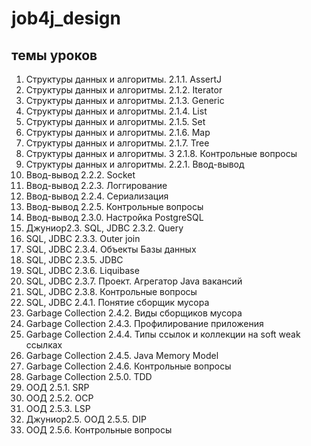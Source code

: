 # job4j_design

## темы уроков
1. Структуры данных и алгоритмы.  2.1.1. AssertJ
2. Структуры данных и алгоритмы.  2.1.2. Iterator
3. Структуры данных и алгоритмы.  2.1.3. Generic
4. Структуры данных и алгоритмы.  2.1.4. List
5. Структуры данных и алгоритмы.  2.1.5. Set
6. Структуры данных и алгоритмы.  2.1.6. Map
7. Структуры данных и алгоритмы.  2.1.7. Tree
8. Структуры данных и алгоритмы. 3 2.1.8. Контрольные вопросы
9. Структуры данных и алгоритмы.  2.2.1. Ввод-вывод
10. Ввод-вывод  2.2.2. Socket
11. Ввод-вывод  2.2.3. Логгирование
12. Ввод-вывод  2.2.4. Сериализация
13. Ввод-вывод  2.2.5. Контрольные вопросы
14. Ввод-вывод  2.3.0. Настройка PostgreSQL
15. Джуниор2.3. SQL, JDBC  2.3.2. Query
16. SQL, JDBC  2.3.3. Outer join
17. SQL, JDBC  2.3.4. Объекты Базы данных
18. SQL, JDBC  2.3.5. JDBC
19. SQL, JDBC 2.3.6. Liquibase
20. SQL, JDBC  2.3.7. Проект. Агрегатор Java вакансий
21. SQL, JDBC  2.3.8. Контрольные вопросы
22. SQL, JDBC  2.4.1. Понятие сборщик мусора
23. Garbage Collection  2.4.2. Виды сборщиков мусора
24. Garbage Collection  2.4.3. Профилирование приложения
25. Garbage Collection  2.4.4. Типы ссылок и коллекции на soft weak ссылках
26. Garbage Collection  2.4.5. Java Memory Model
27. Garbage Collection  2.4.6. Контрольные вопросы
28. Garbage Collection  2.5.0. TDD
29. ООД  2.5.1. SRP
30. ООД  2.5.2. OCP
31. ООД  2.5.3. LSP
32. Джуниор2.5. ООД  2.5.5. DIP
33. ООД  2.5.6. Контрольные вопросы